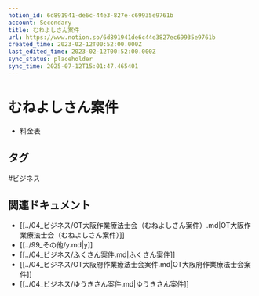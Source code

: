```yaml
---
notion_id: 6d891941-de6c-44e3-827e-c69935e9761b
account: Secondary
title: むねよしさん案件
url: https://www.notion.so/6d891941de6c44e3827ec69935e9761b
created_time: 2023-02-12T00:52:00.000Z
last_edited_time: 2023-02-12T00:52:00.000Z
sync_status: placeholder
sync_time: 2025-07-12T15:01:47.465401
---
```

# むねよしさん案件

  - 料金表

## タグ

#ビジネス 

## 関連ドキュメント

- [[../04_ビジネス/OT大阪作業療法士会（むねよしさん案件）.md|OT大阪作業療法士会（むねよしさん案件）]]
- [[../99_その他/y.md|y]]
- [[../04_ビジネス/ふくさん案件.md|ふくさん案件]]
- [[../04_ビジネス/OT大阪府作業療法士会案件.md|OT大阪府作業療法士会案件]]
- [[../04_ビジネス/ゆうきさん案件.md|ゆうきさん案件]]
